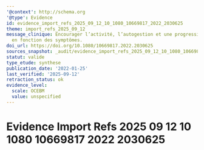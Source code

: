 ```yaml
---
'@context': http://schema.org
'@type': Evidence
id: evidence_import_refs_2025_09_12_10_1080_10669817_2022_2030625
theme: import_refs_2025_09_12
message_clinique: Encourager l’activité, l’autogestion et une progression graduée
  en fonction des symptômes.
doi_url: https://doi.org/10.1080/10669817.2022.2030625
sources_snapshot: _audit/evidence_import_refs_2025_09_12_10_1080_10669817_2022_2030625.json
statut: valide
type_etude: synthese
publication_date: '2022-01-25'
last_verified: '2025-09-12'
retraction_status: ok
evidence_level:
  scale: OCEBM
  value: unspecified
---
```

# Evidence Import Refs 2025 09 12 10 1080 10669817 2022 2030625

